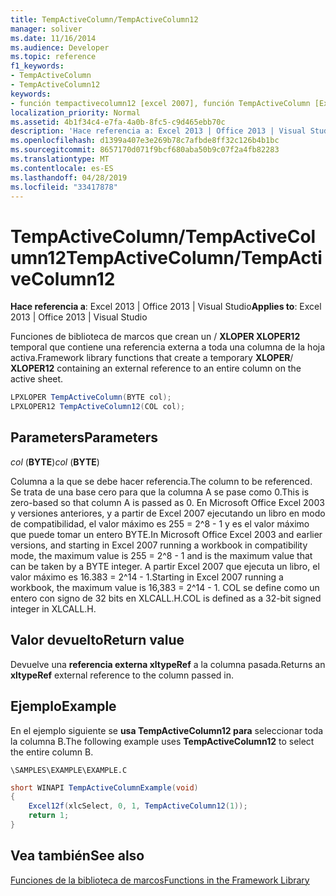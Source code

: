```yaml
---
title: TempActiveColumn/TempActiveColumn12
manager: soliver
ms.date: 11/16/2014
ms.audience: Developer
ms.topic: reference
f1_keywords:
- TempActiveColumn
- TempActiveColumn12
keywords:
- función tempactivecolumn12 [excel 2007], función TempActiveColumn [Excel 2007]
localization_priority: Normal
ms.assetid: 4b1f34c4-e7fa-4a0b-8fc5-c9d465ebb70c
description: 'Hace referencia a: Excel 2013 | Office 2013 | Visual Studio'
ms.openlocfilehash: d1399a407e3e269b78c7afbde8ff32c126b4b1bc
ms.sourcegitcommit: 8657170d071f9bcf680aba50b9c07f2a4fb82283
ms.translationtype: MT
ms.contentlocale: es-ES
ms.lasthandoff: 04/28/2019
ms.locfileid: "33417878"
---
```

# <a name="tempactivecolumntempactivecolumn12"></a><span data-ttu-id="e05e9-104">TempActiveColumn/TempActiveColumn12</span><span class="sxs-lookup"><span data-stu-id="e05e9-104">TempActiveColumn/TempActiveColumn12</span></span>

 <span data-ttu-id="e05e9-105">**Hace referencia a**: Excel 2013 | Office 2013 | Visual Studio</span><span class="sxs-lookup"><span data-stu-id="e05e9-105">**Applies to**: Excel 2013 | Office 2013 | Visual Studio</span></span> 
  
<span data-ttu-id="e05e9-106">Funciones de biblioteca de marcos que crean un /  **XLOPER XLOPER12** temporal que contiene una referencia externa a toda una columna de la hoja activa.</span><span class="sxs-lookup"><span data-stu-id="e05e9-106">Framework library functions that create a temporary **XLOPER**/ **XLOPER12** containing an external reference to an entire column on the active sheet.</span></span> 
  
```cs
LPXLOPER TempActiveColumn(BYTE col);
LPXLOPER12 TempActiveColumn12(COL col);
```

## <a name="parameters"></a><span data-ttu-id="e05e9-107">Parameters</span><span class="sxs-lookup"><span data-stu-id="e05e9-107">Parameters</span></span>

 <span data-ttu-id="e05e9-108">_col_ (**BYTE**)</span><span class="sxs-lookup"><span data-stu-id="e05e9-108">_col_ (**BYTE**)</span></span>
  
<span data-ttu-id="e05e9-109">Columna a la que se debe hacer referencia.</span><span class="sxs-lookup"><span data-stu-id="e05e9-109">The column to be referenced.</span></span> <span data-ttu-id="e05e9-110">Se trata de una base cero para que la columna A se pase como 0.</span><span class="sxs-lookup"><span data-stu-id="e05e9-110">This is zero-based so that column A is passed as 0.</span></span> <span data-ttu-id="e05e9-111">En Microsoft Office Excel 2003 y versiones anteriores, y a partir de Excel 2007 ejecutando un libro en modo de compatibilidad, el valor máximo es 255 = 2^8 - 1 y es el valor máximo que puede tomar un entero BYTE.</span><span class="sxs-lookup"><span data-stu-id="e05e9-111">In Microsoft Office Excel 2003 and earlier versions, and starting in Excel 2007 running a workbook in compatibility mode, the maximum value is 255 = 2^8 - 1 and is the maximum value that can be taken by a BYTE integer.</span></span> <span data-ttu-id="e05e9-112">A partir Excel 2007 que ejecuta un libro, el valor máximo es 16.383 = 2^14 - 1.</span><span class="sxs-lookup"><span data-stu-id="e05e9-112">Starting in Excel 2007 running a workbook, the maximum value is 16,383 = 2^14 - 1.</span></span> <span data-ttu-id="e05e9-113">COL se define como un entero con signo de 32 bits en XLCALL.H.</span><span class="sxs-lookup"><span data-stu-id="e05e9-113">COL is defined as a 32-bit signed integer in XLCALL.H.</span></span>
  
## <a name="return-value"></a><span data-ttu-id="e05e9-114">Valor devuelto</span><span class="sxs-lookup"><span data-stu-id="e05e9-114">Return value</span></span>

<span data-ttu-id="e05e9-115">Devuelve una **referencia externa xltypeRef** a la columna pasada.</span><span class="sxs-lookup"><span data-stu-id="e05e9-115">Returns an **xltypeRef** external reference to the column passed in.</span></span> 
  
## <a name="example"></a><span data-ttu-id="e05e9-116">Ejemplo</span><span class="sxs-lookup"><span data-stu-id="e05e9-116">Example</span></span>

<span data-ttu-id="e05e9-117">En el ejemplo siguiente se **usa TempActiveColumn12 para** seleccionar toda la columna B.</span><span class="sxs-lookup"><span data-stu-id="e05e9-117">The following example uses **TempActiveColumn12** to select the entire column B.</span></span> 
  
 `\SAMPLES\EXAMPLE\EXAMPLE.C`
  
```cs
short WINAPI TempActiveColumnExample(void)
{
    Excel12f(xlcSelect, 0, 1, TempActiveColumn12(1));
    return 1;
}
```

## <a name="see-also"></a><span data-ttu-id="e05e9-118">Vea también</span><span class="sxs-lookup"><span data-stu-id="e05e9-118">See also</span></span>



[<span data-ttu-id="e05e9-119">Funciones de la biblioteca de marcos</span><span class="sxs-lookup"><span data-stu-id="e05e9-119">Functions in the Framework Library</span></span>](functions-in-the-framework-library.md)

